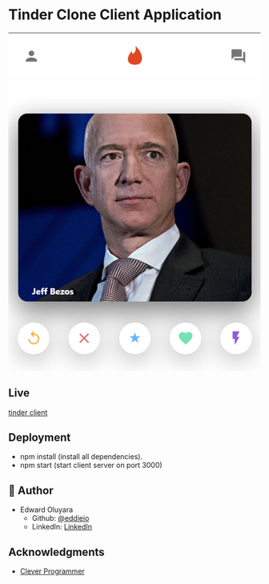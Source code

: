 # Tinder Clone Client Application

![](./public/img/tinder-app.PNG)

## Live
[tinder client](https://tinder-clone-36062.firebaseapp.com/)

## Deployment

- npm install (install all dependencies).
- npm start (start client server on port 3000)

## 👤 Author
- Edward Oluyara
  - Github: [@eddieio](https://github.com/eddieio)
  - LinkedIn: [LinkedIn](https://www.linkedin.com/in/edward-oluyara/)

## Acknowledgments
- [Clever Programmer](https://www.cleverprogrammer.com/)